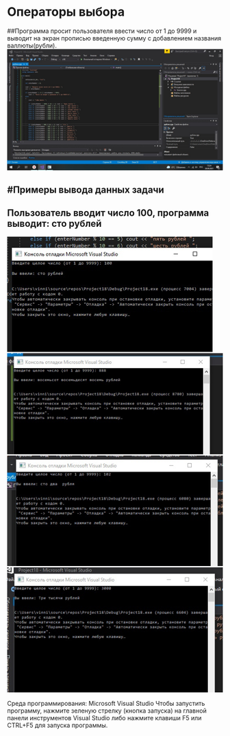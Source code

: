 # Операторы выбора
##Программа просит пользователя ввести число от 1 до 9999 и выводит на экран прописью введенную сумму с добавлением названия валлюты(рубли).
![Изображение alt](https://github.com/daryagent/labprogramm/raw/main/4.jpg)

#Примеры вывода данных задачи
-------------------
Пользователь вводит число 100, программа выводит: сто рублей
---------
![Изображение alt](https://github.com/daryagent/labprogramm/raw/main/5.jpg)
![Изображение alt](https://github.com/daryagent/labprogramm/raw/main/6.jpg)
![Изображение alt](https://github.com/daryagent/labprogramm/raw/main/7.jpg)
![Изображение alt](https://github.com/daryagent/labprogramm/raw/main/8.jpg)

Среда программирования: Microsoft Visual Studio Чтобы запустить программу, нажмите зеленую стрелку (кнопка запуска) на главной панели инструментов Visual Studio либо нажмите клавиши F5 или CTRL+F5 для запуска программы.
